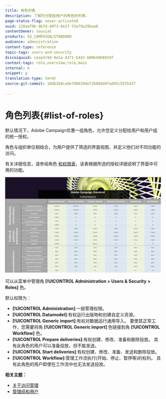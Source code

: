 ```yaml
---
title: 角色列表
description: 了解可分配给用户的角色的列表。
page-status-flag: never-activated
uuid: 128aaf9b-9b7d-49f3-9e1f-72e79a29baa0
contentOwner: sauviat
products: SG_CAMPAIGN/STANDARD
audience: administration
content-type: reference
topic-tags: users-and-security
discoiquuid: ceaa3c94-9e1a-4271-b443-b00b4068929f
context-tags: role,overview;role,main
internal: n
snippet: y
translation-type: tm+mt
source-git-commit: 18db1b8cade7d88294ef2609dd4fad95c55fbd37

---
```



# 角色列表{#list-of-roles}

默认情况下，Adobe Campaign优惠一组角色，允许您定义分配给用户和用户组的统一授权。

角色与组织单位相结合，为用户提供了筛选的界面视图，并定义他们对不同功能的访问。

有关详细信息，请参阅角色 [和权限表](/help/administration/using/assets/acs_rights.pdf)，该表根据所选的授权详细说明了界面中可用的功能。

![](assets/user_management_3.png)

可以从菜单中管理角 **[!UICONTROL Administration > Users & Security > Roles]** 色。

默认权限为：

* **[!UICONTROL Administration]**:一般管理权限。
* **[!UICONTROL Datamodel]**:有权运行出版物和创建自定义资源。
* **[!UICONTROL Generic import]**:有权对数据运行通用导入。 要使其正常工作，您需要将角 **[!UICONTROL Generic import]** 色链接到角 **[!UICONTROL Workflow]** 色。
* **[!UICONTROL Prepare deliveries]**:有权创建、修改、准备和删除投放。 具有此角色的用户可以准备投放，但不能发送。
* **[!UICONTROL Start deliveries]**:有权创建、修改、准备、发送和删除投放。
* **[!UICONTROL Workflow]**:管理工作流执行(开始、停止、暂停等)的权利。 具有此角色的用户即使在工作流中也无法发送投放。

**相关主题：**

* [关于访问管理](../../administration/using/about-access-management.md)
* [管理组和用户](../../administration/using/managing-groups-and-users.md)
